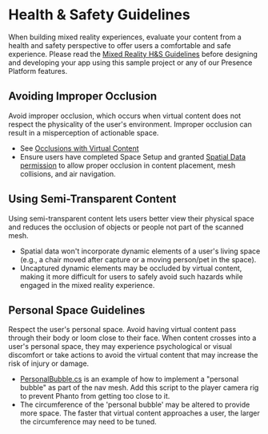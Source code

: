 # Health & Safety Guidelines

When building mixed reality experiences, evaluate your content from a health and safety perspective to offer users a comfortable and safe experience. Please read the [Mixed Reality H&S Guidelines](https://developer.oculus.com/resources/mr-health-safety-guideline/) before designing and developing your app using this sample project or any of our Presence Platform features.

## Avoiding Improper Occlusion

Avoid improper occlusion, which occurs when virtual content does not respect the physicality of the user's environment. Improper occlusion can result in a misperception of actionable space.

- See [Occlusions with Virtual Content](https://developers.meta.com/horizon/resources/mr-health-depth#occlusion-with-virtual-content)
- Ensure users have completed Space Setup and granted [Spatial Data permission](https://developers.meta.com/horizon/documentation/unity/unity-spatial-data-perm/) to allow proper occlusion in content placement, mesh collisions, and air navigation.

## Using Semi-Transparent Content

Using semi-transparent content lets users better view their physical space and reduces the occlusion of objects or people not part of the scanned mesh.

- Spatial data won't incorporate dynamic elements of a user's living space (e.g., a chair moved after capture or a moving person/pet in the space).
- Uncaptured dynamic elements may be occluded by virtual content, making it more difficult for users to safely avoid such hazards while engaged in the mixed reality experience.

## Personal Space Guidelines

Respect the user's personal space. Avoid having virtual content pass through their body or loom close to their face. When content crosses into a user's personal space, they may experience psychological or visual discomfort or take actions to avoid the virtual content that may increase the risk of injury or damage.

- [PersonalBubble.cs](../Assets/Phanto/Player/PersonalBubble.cs) is an example of how to implement a "personal bubble" as part of the nav mesh. Add this script to the player camera rig to prevent Phanto from getting too close to it.
- The circumference of the 'personal bubble' may be altered to provide more space. The faster that virtual content approaches a user, the larger the circumference may need to be tuned.
